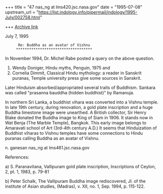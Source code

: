 +++
title = "47 nas_ng at lms420.jsc.nasa.gov"
date = "1995-07-08"
upstream_url = "https://list.indology.info/pipermail/indology/1995-July/002758.html"

+++
[Archive link](https://list.indology.info/pipermail/indology/1995-July/002758.html)




July 7, 1995

          Re: Buddha as an avatar of Vishnu
         ***********************************

In November 1994, Dr. Michel Rabe posted a query on the above question.
1) Wendy Doniger, Hindu myths, Penguin, 1975 and
2) Cornelia Dimmit, Classical Hindu mythology: a reader in Sanskrit
puranas, Temple university press give some sources in Sanskrit.

Later Hinduism absorbed/appropriated several traits of Buddhism.
Sankara was called "prasanna bauddha (hidden buddhist)" by Ramanuja.

In northern Sri Lanka, a buddhist vihara was converted into a Vishnu temple.
In late 19th century, during renovation, a gold plate inscription
and a huge Buddha limestone image were unearthed. A British collector,
Sir Henry Blake donated the Buddha image to King of Siam in 1906. It 
stands now in Wat Benja (The Marble Temple), Bangkok. This early image 
belongs to Amaravati school of Art (3rd-4th century A.D.)
It seems that Hinduization of Buddhist viharas to Vishnu temples have
some connections to Hindu puranas calling Buddha as an avatar of Vishnu.

n. ganesan
nas_ng at lms461.jsc.nasa.gov

References:

a) S. Paranavitana, Vallipuram gold plate inscription,
Inscriptions of Ceylon, 2, pt. 1, 1983, p. 79-81

b) Peter Schalk, The Vallipuram Buddha image rediscovered,
Jl. of the institute of Asian studies, (Madras), v. XII, no. 1,
Sep. 1994, p. 115-122.








